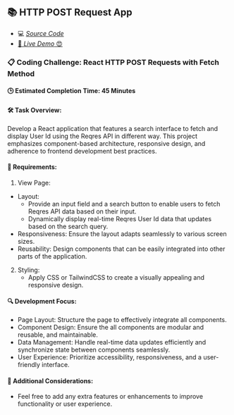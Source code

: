 ## 📚 HTTP POST Request App

- 💻 [_Source Code_](/src/features/http-post-request)
- [🚀 _Live Demo_ 😍](https://devfoundry.netlify.app/http-post-request)

### 📋 Coding Challenge: React HTTP POST Requests with Fetch Method

#### 🕒 Estimated Completion Time: 45 Minutes

#### 🛠️ Task Overview:

Develop a React application that features a search interface to fetch and display User Id using the Reqres API in different way. This project emphasizes component-based architecture, responsive design, and adherence to frontend development best practices.

#### 📌 Requirements:

1. View Page:

- Layout:
  - Provide an input field and a search button to enable users to fetch Reqres API data based on their input.
  - Dynamically display real-time Reqres User Id data that updates based on the search query.
- Responsiveness: Ensure the layout adapts seamlessly to various screen sizes.
- Reusability: Design components that can be easily integrated into other parts of the application.

2. Styling:
   - Apply CSS or TailwindCSS to create a visually appealing and responsive design.

#### 🔍 Development Focus:

- Page Layout: Structure the page to effectively integrate all components.
- Component Design: Ensure the all components are modular and reusable, and maintainable.
- Data Management: Handle real-time data updates efficiently and synchronize state between components seamlessly.
- User Experience: Prioritize accessibility, responsiveness, and a user-friendly interface.

#### 🌟 Additional Considerations:

- Feel free to add any extra features or enhancements to improve functionality or user experience.

